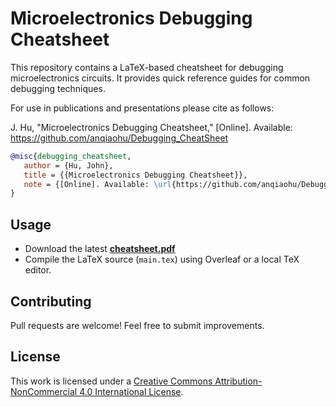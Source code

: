 # Microelectronics Debugging Cheatsheet

This repository contains a LaTeX-based cheatsheet for debugging microelectronics circuits. It provides quick reference guides for common debugging techniques.

For use in publications and presentations please cite as follows:

J. Hu,  "Microelectronics Debugging Cheatsheet,"  [Online].  Available: <https://github.com/anqiaohu/Debugging_CheatSheet>

```bibtex
@misc{debugging_cheatsheet,
   author = {Hu, John},
   title = {{Microelectronics Debugging Cheatsheet}},
   note = {[Online]. Available: \url{https://github.com/anqiaohu/Debugging_CheatSheet}}
}
```

## Usage
- Download the latest **[cheatsheet.pdf](cheatsheet.pdf)**
- Compile the LaTeX source (`main.tex`) using Overleaf or a local TeX editor.

## Contributing
Pull requests are welcome! Feel free to submit improvements.

## License
This work is licensed under a [Creative Commons Attribution-NonCommercial 4.0 International License](https://creativecommons.org/licenses/by-nc/4.0/).

